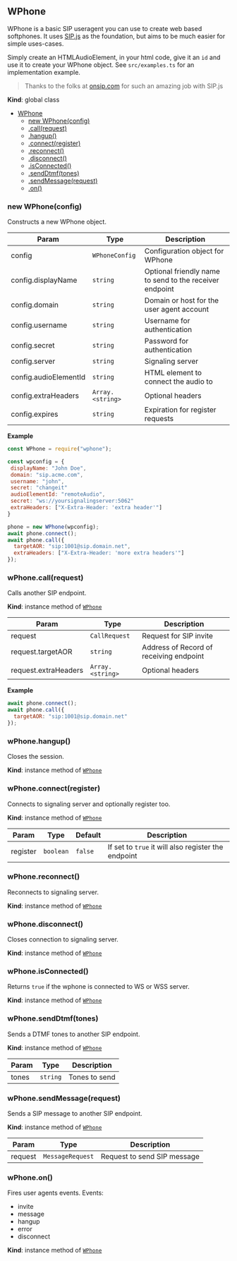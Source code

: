 <a name="WPhone"></a>

## WPhone
WPhone is a basic SIP useragent you can use to create web based softphones.
It uses [SIP.js](sipjs.com) as the foundation, but aims to be much easier for simple uses-cases.

Simply create an HTMLAudioElement, in your html code, give it an `id` and use it to create your WPhone object.
See `src/examples.ts` for an implementation example.

> Thanks to the folks at [onsip.com](onsip.com) for such an amazing job with SIP.js

**Kind**: global class  

* [WPhone](#WPhone)
    * [new WPhone(config)](#new_WPhone_new)
    * [.call(request)](#WPhone+call)
    * [.hangup()](#WPhone+hangup)
    * [.connect(register)](#WPhone+connect)
    * [.reconnect()](#WPhone+reconnect)
    * [.disconnect()](#WPhone+disconnect)
    * [.isConnected()](#WPhone+isConnected)
    * [.sendDtmf(tones)](#WPhone+sendDtmf)
    * [.sendMessage(request)](#WPhone+sendMessage)
    * [.on()](#WPhone+on)

<a name="new_WPhone_new"></a>

### new WPhone(config)
Constructs a new WPhone object.


| Param | Type | Description |
| --- | --- | --- |
| config | <code>WPhoneConfig</code> | Configuration object for WPhone |
| config.displayName | <code>string</code> | Optional friendly name to send to the receiver endpoint |
| config.domain | <code>string</code> | Domain or host for the user agent account |
| config.username | <code>string</code> | Username for authentication |
| config.secret | <code>string</code> | Password for authentication |
| config.server | <code>string</code> | Signaling server |
| config.audioElementId | <code>string</code> | HTML element to connect the audio to |
| config.extraHeaders | <code>Array.&lt;string&gt;</code> | Optional headers |
| config.expires | <code>string</code> | Expiration for register requests |

**Example**  
```js
const WPhone = require("wphone");

const wpconfig = {
 displayName: "John Doe",
 domain: "sip.acme.com",
 username: "john",
 secret: "changeit"
 audioElementId: "remoteAudio",
 secret: "ws://yoursignalingserver:5062"
 extraHeaders: ["X-Extra-Header: 'extra header'"]
}

phone = new WPhone(wpconfig);
await phone.connect();
await phone.call({
  targetAOR: "sip:1001@sip.domain.net",
  extraHeaders: ["X-Extra-Header: 'more extra headers'"]
});
```
<a name="WPhone+call"></a>

### wPhone.call(request)
Calls another SIP endpoint.

**Kind**: instance method of [<code>WPhone</code>](#WPhone)  

| Param | Type | Description |
| --- | --- | --- |
| request | <code>CallRequest</code> | Request for SIP invite |
| request.targetAOR | <code>string</code> | Address of Record of receiving endpoint |
| request.extraHeaders | <code>Array.&lt;string&gt;</code> | Optional headers |

**Example**  
```js
await phone.connect();
await phone.call({
  targetAOR: "sip:1001@sip.domain.net"
});
```
<a name="WPhone+hangup"></a>

### wPhone.hangup()
Closes the session.

**Kind**: instance method of [<code>WPhone</code>](#WPhone)  
<a name="WPhone+connect"></a>

### wPhone.connect(register)
Connects to signaling server and optionally register too.

**Kind**: instance method of [<code>WPhone</code>](#WPhone)  

| Param | Type | Default | Description |
| --- | --- | --- | --- |
| register | <code>boolean</code> | <code>false</code> | If set to `true` it will also register the endpoint |

<a name="WPhone+reconnect"></a>

### wPhone.reconnect()
Reconnects to signaling server.

**Kind**: instance method of [<code>WPhone</code>](#WPhone)  
<a name="WPhone+disconnect"></a>

### wPhone.disconnect()
Closes connection to signaling server.

**Kind**: instance method of [<code>WPhone</code>](#WPhone)  
<a name="WPhone+isConnected"></a>

### wPhone.isConnected()
Returns `true` if the wphone is connected to WS or WSS server.

**Kind**: instance method of [<code>WPhone</code>](#WPhone)  
<a name="WPhone+sendDtmf"></a>

### wPhone.sendDtmf(tones)
Sends a DTMF tones to another SIP endpoint.

**Kind**: instance method of [<code>WPhone</code>](#WPhone)  

| Param | Type | Description |
| --- | --- | --- |
| tones | <code>string</code> | Tones to send |

<a name="WPhone+sendMessage"></a>

### wPhone.sendMessage(request)
Sends a SIP message to another SIP endpoint.

**Kind**: instance method of [<code>WPhone</code>](#WPhone)  

| Param | Type | Description |
| --- | --- | --- |
| request | <code>MessageRequest</code> | Request to send SIP message |

<a name="WPhone+on"></a>

### wPhone.on()
Fires user agents events.
Events:
 - invite
 - message
 - hangup
 - error
 - disconnect

**Kind**: instance method of [<code>WPhone</code>](#WPhone)  
